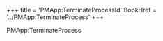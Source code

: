 +++
title = 'PMApp:TerminateProcessId'
BookHref = '../PMApp:TerminateProcess'
+++

PMApp:TerminateProcess
